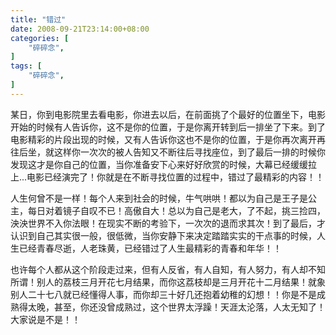 ```yaml
---
title: "错过"
date: 2008-09-21T23:14:00+08:00
categories: [
    "碎碎念",
]
tags: [
    "碎碎念",
]
---
```


某日，你到电影院里去看电影，你进去以后，在前面挑了个最好的位置坐下，电影开始的时候有人告诉你，这不是你的位置，于是你离开转到后一排坐了下来。到了电影精彩的片段出现的时候，又有人告诉你这也不是你的位置，于是你再次离开再往后坐，就这样你一次次的被人告知又不断往后寻找座位，到了最后一排的时候你发现这才是你自己的位置，当你准备安下心来好好欣赏的时候，大幕已经缓缓拉上...电影已经演完了！你就是在不断寻找位置的过程中，错过了最精彩的内容！！
 
<!--more-->

人生何曾不是一样！每个人来到社会的时候，牛气哄哄！都以为自己是王子是公主，每日对着镜子自叹不已！高傲自大！总以为自己是老大，了不起，挑三捡四，泱泱世界不入你法眼！在现实不断的考验下，一次次的退而求其次！到了最后，才认识到自己其实很一般，很低微，当你安静下来决定踏踏实实的干点事的时候，人生已经青春尽逝，人老珠黄，已经错过了人生最精彩的青春和年华！！
  
也许每个人都从这个阶段走过来，但有人反省，有人自知，有人努力，有人却不知所谓！别人的荔枝三月开花七月结果，而你这荔枝却是三月开花十二月结果！就象别人二十七八就已经懂得人事，而你却三十好几还抱着幼稚的幻想！！你是不是成熟得太晚，甚至，你还没曾成熟过，这个世界太浮躁！天涯太沦落，人太无知了！大家说是不是！！
